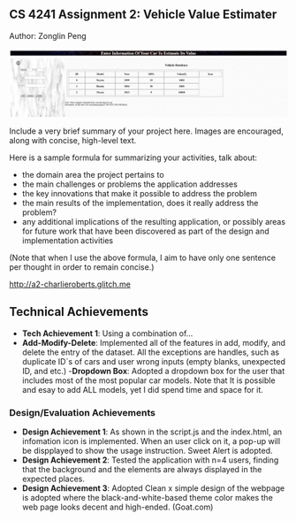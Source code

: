 ## CS 4241 Assignment 2: Vehicle Value Estimater
Author: Zonglin Peng

![](ScreenCap.JPG)

Include a very brief summary of your project here.
Images are encouraged, along with concise, high-level text.

Here is a sample formula for summarizing your activities, talk about:
- the domain area the project pertains to
- the main challenges or problems the application addresses
- the key innovations that make it possible to address the problem
- the main results of the implementation, does it really address the problem?
- any additional implications of the resulting application, or possibly areas for future work that have been discovered as part of the design and implementation activities

(Note that when I use the above formula, I aim to have only one sentence per thought in order to remain concise.)

http://a2-charlieroberts.glitch.me

## Technical Achievements
- **Tech Achievement 1**: Using a combination of...
- **Add-Modify-Delete**: Implemented all of the features in add, modify, and delete the entry of the dataset. All the exceptions are handles, such as duplicate ID`s of cars and user wrong inputs (empty blanks, unexpected ID, and etc.)
-**Dropdown Box**: Adopted a dropdown box for the user that includes most of the most popular car models. Note that It is possible and esay to add ALL models, yet I did spend time and space for it.

### Design/Evaluation Achievements
- **Design Achievement 1**: As shown in the script.js and the index.html, an infomation icon is implemented. When an user click on it, a pop-up will be dispplayed to show the usage instruction. Sweet Alert is adopted.
- **Design Achievement 2**: Tested the application with n=4 users, finding that the background and the elements are always displayed in the expected places.
- **Design Achievement 3**: Adopted Clean x simple design of the webpage is adopted where the black-and-white-based theme color makes the web page looks decent and high-ended. (Goat.com)
